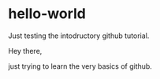 # hello-world
Just testing the intodructory github tutorial.

Hey there,

just trying to learn the very basics of github.

